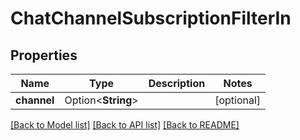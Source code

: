 # ChatChannelSubscriptionFilterIn

## Properties

Name | Type | Description | Notes
------------ | ------------- | ------------- | -------------
**channel** | Option<**String**> |  | [optional]

[[Back to Model list]](../README.md#documentation-for-models) [[Back to API list]](../README.md#documentation-for-api-endpoints) [[Back to README]](../README.md)


